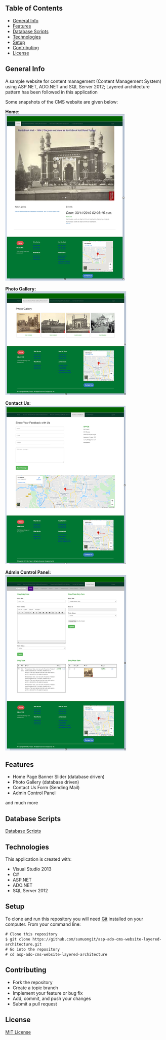 ## Table of Contents
* [General Info](#general-info)
* [Features](#features)
* [Database Scripts](#database-scripts)
* [Technologies](#technologies)
* [Setup](#setup)
* [Contributing](#contributing)
* [License](#license)

## General Info
A sample website for content management (Content Management System) using ASP.NET, ADO.NET and SQL Server 2012; Layered architecture pattern has been followed in this application

Some snapshots of the CMS website are given below:

**Home:**<br/>
![Home Page](https://github.com/sumuongit/asp-ado-cms-website-layered-architecture/blob/master/CMS_Website/images/home_page.png)

**Photo Gallery:**<br/>
![Photo Gallery](https://github.com/sumuongit/asp-ado-cms-website-layered-architecture/blob/master/CMS_Website/images/photo_gallery.png)

**Contact Us:**<br/>
![Contact Us Form](https://github.com/sumuongit/asp-ado-cms-website-layered-architecture/blob/master/CMS_Website/images/contact_us.png)

**Admin Control Panel:**<br/>
![Admin Control Panel](https://github.com/sumuongit/asp-ado-cms-website-layered-architecture/blob/master/CMS_Website/images/admin_panel.png)

## Features
* Home Page Banner Slider (database driven)
* Photo Gallery (database driven)
* Contact Us Form (Sending Mail)  
* Admin Control Panel

and much more

## Database Scripts
[Database Scripts](https://github.com/sumuongit/asp-ado-cms-website-layered-architecture/tree/master/CMS_Website/Database)
	
## Technologies
This application is created with:
* Visual Studio 2013
* C# 
* ASP.NET
* ADO.NET
* SQL Server 2012
	
## Setup
To clone and run this repository you will need [Git](https://git-scm.com/) installed on your computer. From your command line:

```
# Clone this repository
$ git clone https://github.com/sumuongit/asp-ado-cms-website-layered-architecture.git
# Go into the repository
# cd asp-ado-cms-website-layered-architecture
```

## Contributing
* Fork the repository
* Create a topic branch
* Implement your feature or bug fix
* Add, commit, and push your changes
* Submit a pull request

## License
[MIT License](https://github.com/sumuongit/asp-ado-cms-website-layered-architecture/blob/master/LICENSE)
